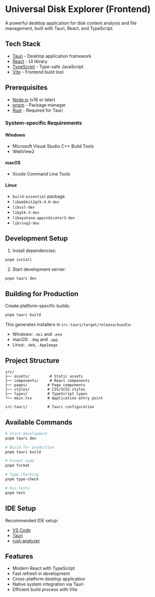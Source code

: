 # Universal Disk Explorer (Frontend)

A powerful desktop application for disk content analysis and file management, built with Tauri, React, and TypeScript.

## Tech Stack

- [Tauri](https://tauri.app/) - Desktop application framework
- [React](https://reactjs.org/) - UI library
- [TypeScript](https://www.typescriptlang.org/) - Type-safe JavaScript
- [Vite](https://vitejs.dev/) - Frontend build tool

## Prerequisites

- [Node.js](https://nodejs.org/) (v16 or later)
- [pnpm](https://pnpm.io/) - Package manager
- [Rust](https://www.rust-lang.org/) - Required for Tauri

### System-specific Requirements

#### Windows
- Microsoft Visual Studio C++ Build Tools
- WebView2

#### macOS
- Xcode Command Line Tools

#### Linux
- `build-essential` package
- `libwebkit2gtk-4.0-dev`
- `libssl-dev`
- `libgtk-3-dev`
- `libayatana-appindicator3-dev`
- `librsvg2-dev`

## Development Setup

1. Install dependencies:
```bash
pnpm install
```

2. Start development server:
```bash
pnpm tauri dev
```

## Building for Production

Create platform-specific builds:
```bash
pnpm tauri build
```

This generates installers in `src-tauri/target/release/bundle`:
- Windows: `.msi` and `.exe`
- macOS: `.dmg` and `.app`
- Linux: `.deb`, `.AppImage`

## Project Structure

```
src/
├── assets/         # Static assets
├── components/     # React components
├── pages/         # Page components
├── styles/        # CSS/SCSS styles
├── types/         # TypeScript types
└── main.tsx       # Application entry point

src-tauri/         # Tauri configuration
```

## Available Commands

```bash
# Start development
pnpm tauri dev

# Build for production
pnpm tauri build

# Format code
pnpm format

# Type checking
pnpm type-check

# Run tests
pnpm test
```

## IDE Setup

Recommended IDE setup:
- [VS Code](https://code.visualstudio.com/)
- [Tauri](https://marketplace.visualstudio.com/items?itemName=tauri-apps.tauri-vscode)
- [rust-analyzer](https://marketplace.visualstudio.com/items?itemName=rust-lang.rust-analyzer)

## Features

- Modern React with TypeScript
- Fast refresh in development
- Cross-platform desktop application
- Native system integration via Tauri
- Efficient build process with Vite
